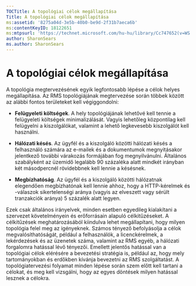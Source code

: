 ```yaml
---
TOCTitle: A topológiai célok megállapítása
Title: A topológiai célok megállapítása
ms:assetid: '8275a04d-3e5b-40b0-be9d-2f31b7aeca6b'
ms:contentKeyID: 18122651
ms:mtpsurl: 'https://technet.microsoft.com/hu-hu/library/Cc747652(v=WS.10)'
author: SharonSears
ms.author: SharonSears
---
```


A topológiai célok megállapítása
================================

A topológia megtervezésének egyik legfontosabb lépése a célok helyes megállapítása. Az RMS topológiájának megtervezése során többek között az alábbi fontos területeket kell végiggondolni:

-   **Felügyeleti költségek**. A hely topológiájának lehetővé kell tennie a felügyeleti költségek minimalizálását. Vagyis lehetőleg központilag kell felügyelni a kiszolgálókat, valamint a lehető legkevesebb kiszolgálót kell használni.

-   **Hálózati késés**. Az ügyfél és a kiszolgáló közötti hálózati késés a felhasználó számára az e-mailek és a dokumentumok megnyitásakor jelentkező további várakozás formájában fog megnyilvánulni. Általános szabályként az üzemidő legalább 90 százaléka alatt mindkét irányban két másodpercnél rövidebbnek kell lennie a késésnek.

-   **Megbízhatóság**. Az ügyfél és a kiszolgáló közötti hálózatnak elegendően megbízhatónak kell lennie ahhoz, hogy a HTTP-kérelmek és -válaszok sikertelenségi aránya (vagyis az elveszett vagy sérült tranzakciók aránya) 5 százalék alatt legyen.

Ezek csak általános irányelvek, minden esetben egyedileg kialakítani a szervezet követelményein és erőforrásain alapuló célkitűzéseket. A célkitűzések meghatározásából kiindulva lehet megállapítani, hogy milyen topológia felel meg az igényeknek. Számos tényező befolyásolja a célok megvalósíthatóságát, például a felhasználók, a licenckérelmek, a lekérdezések és az üzenetek száma, valamint az RMS egyéb, a hálózati forgalomra hatással lévő tényezői. Emellett jelentős hatással van a topológiai célok elérésére a bevezetési stratégia is, például az, hogy mely tartományokban és erdőkben kívánja bevezetni az RMS szolgáltatást. A topológiatervezési folyamat minden lépése során szem előtt kell tartani a célokat, és meg kell vizsgálni, hogy az egyes döntések milyen hatással lesznek a célokra.
